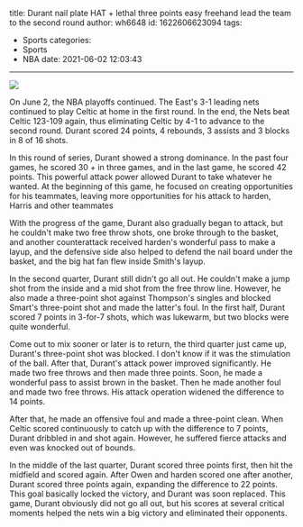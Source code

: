 title: Durant nail plate HAT + lethal three points easy freehand lead the team to the second round
author: wh6648
id: 1622606623094
tags: 
- Sports
categories: 
- Sports
- NBA
date: 2021-06-02 12:03:43
---
![](https://p7.itc.cn/q_70/images01/20210602/f0b1d2f1e7264c8b874de84acf62977f.jpeg)


On June 2, the NBA playoffs continued. The East's 3-1 leading nets continued to play Celtic at home in the first round. In the end, the Nets beat Celtic 123-109 again, thus eliminating Celtic by 4-1 to advance to the second round. Durant scored 24 points, 4 rebounds, 3 assists and 3 blocks in 8 of 16 shots.

In this round of series, Durant showed a strong dominance. In the past four games, he scored 30 + in three games, and in the last game, he scored 42 points. This powerful attack power allowed Durant to take whatever he wanted. At the beginning of this game, he focused on creating opportunities for his teammates, leaving more opportunities for his attack to harden, Harris and other teammates

With the progress of the game, Durant also gradually began to attack, but he couldn't make two free throw shots, one broke through to the basket, and another counterattack received harden's wonderful pass to make a layup, and the defensive side also helped to defend the nail board under the basket, and the big hat fan flew inside Smith's layup.

In the second quarter, Durant still didn't go all out. He couldn't make a jump shot from the inside and a mid shot from the free throw line. However, he also made a three-point shot against Thompson's singles and blocked Smart's three-point shot and made the latter's foul. In the first half, Durant scored 7 points in 3-for-7 shots, which was lukewarm, but two blocks were quite wonderful.

Come out to mix sooner or later is to return, the third quarter just came up, Durant's three-point shot was blocked. I don't know if it was the stimulation of the ball. After that, Durant's attack power improved significantly. He made two free throws and then made three points. Soon, he made a wonderful pass to assist brown in the basket. Then he made another foul and made two free throws. His attack operation widened the difference to 14 points.

After that, he made an offensive foul and made a three-point clean. When Celtic scored continuously to catch up with the difference to 7 points, Durant dribbled in and shot again. However, he suffered fierce attacks and even was knocked out of bounds.

In the middle of the last quarter, Durant scored three points first, then hit the midfield and scored again. After Owen and harden scored one after another, Durant scored three points again, expanding the difference to 22 points. This goal basically locked the victory, and Durant was soon replaced. This game, Durant obviously did not go all out, but his scores at several critical moments helped the nets win a big victory and eliminated their opponents.

